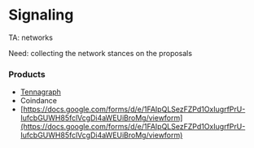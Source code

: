 # Signaling

TA: networks

Need: collecting the network stances on the proposals

### Products

* [Tennagraph](../../case-studies/tennagraph.md)
* Coindance
* [https://docs.google.com/forms/d/e/1FAIpQLSezFZPd1OxIugrfPrU-IufcbGUWH85fclVcgDi4aWEUiBroMg/viewform](https://docs.google.com/forms/d/e/1FAIpQLSezFZPd1OxIugrfPrU-IufcbGUWH85fclVcgDi4aWEUiBroMg/viewform)

